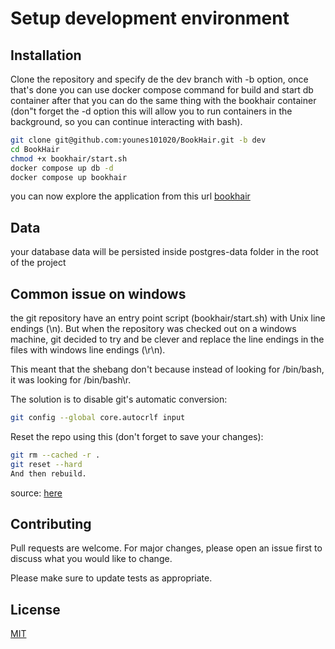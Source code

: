 # Setup development environment

## Installation

Clone the repository and specify de the dev branch with -b option, once that's done you can use docker compose command for build and start db container after that you can do the same thing with the bookhair container (don"t forget the -d option this will allow you to run containers in the background, so you can continue interacting with bash).

```bash
git clone git@github.com:younes101020/BookHair.git -b dev
cd BookHair
chmod +x bookhair/start.sh
docker compose up db -d
docker compose up bookhair
```

you can now explore the application from this url [bookhair](http://localhost:3000/)

## Data

your database data will be persisted inside postgres-data folder in the root of the project

## Common issue on windows

the git repository have an entry point script (bookhair/start.sh) with Unix line endings (\n). But when the repository was checked out on a windows machine, git decided to try and be clever and replace the line endings in the files with windows line endings (\r\n).

This meant that the shebang don't because instead of looking for /bin/bash, it was looking for /bin/bash\r.

The solution is to disable git's automatic conversion:

```bash
git config --global core.autocrlf input
```

Reset the repo using this (don't forget to save your changes):

```bash
git rm --cached -r .
git reset --hard
And then rebuild.
```

source: [here](https://stackoverflow.com/questions/38905135/why-wont-my-docker-entrypoint-sh-execute)

## Contributing

Pull requests are welcome. For major changes, please open an issue first
to discuss what you would like to change.

Please make sure to update tests as appropriate.

## License

[MIT](https://choosealicense.com/licenses/mit/)
